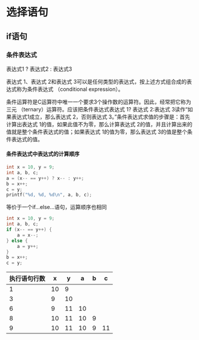 # 选择语句

## if语句

### 条件表达式

表达式1 ? 表达式2 : 表达式3

表达式 1、表达式 2和表达式 3可以是任何类型的表达式，按上述方式组合成的表达式称为条件表达式 （conditional expression）。

条件运算符是C运算符中唯一一个要求3个操作数的运算符。因此，经常把它称为三元 （ternary）运算符。应该把条件表达式表达式 1? 表达式 2:表达式 3读作“如果表达式1成立，那么表达式 2，否则表达式 3。”条件表达式求值的步骤是：首先计算出表达式 1的值，如果此值不为零，那么计算表达式 2的值，并且计算出来的值就是整个条件表达式的值；如果表达式 1的值为零，那么表达式 3的值是整个条件表达式的值。

#### 条件表达式中表达式的计算顺序

```c
int x = 10, y = 9;
int a, b, c;
a = (x-- == y++) ? x-- : y++;
b = x++;
c = y;
printf("%d, %d, %d\n", a, b, c);
```

等价于一个if...else...语句，运算顺序也相同

```c
int x = 10, y = 9;
int a, b, c;
if (x-- == y++) {
	a = x--;
} else {
	a = y++;
}
b = x++;
c = y;
```

| 执行语句行数 | x    | y    | a    | b    | c    |
| ------------ | ---- | ---- | ---- | ---- | ---- |
| 1            | 10   | 9    |      |      |      |
| 3            | 9    | 10   |      |      |      |
| 6            | 9    | 11   | 10   |      |      |
| 8            | 10   | 11   | 10   | 9    |      |
| 9            | 10   | 11   | 10   | 9    | 11   |

